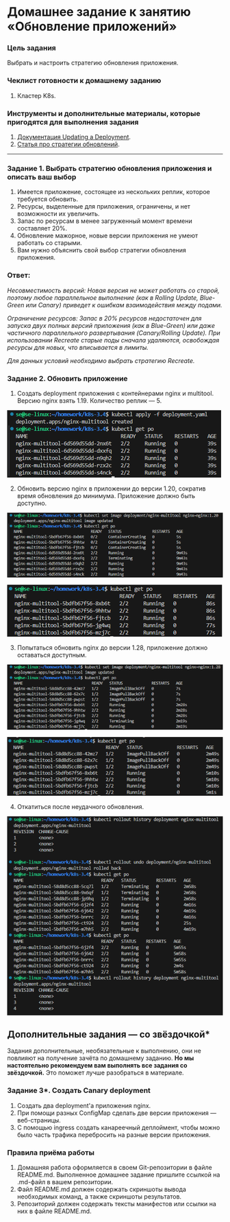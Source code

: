 # Домашнее задание к занятию «Обновление приложений»

### Цель задания

Выбрать и настроить стратегию обновления приложения.

### Чеклист готовности к домашнему заданию

1. Кластер K8s.

### Инструменты и дополнительные материалы, которые пригодятся для выполнения задания

1. [Документация Updating a Deployment](https://kubernetes.io/docs/concepts/workloads/controllers/deployment/#updating-a-deployment).
2. [Статья про стратегии обновлений](https://habr.com/ru/companies/flant/articles/471620/).

-----

### Задание 1. Выбрать стратегию обновления приложения и описать ваш выбор

1. Имеется приложение, состоящее из нескольких реплик, которое требуется обновить.
2. Ресурсы, выделенные для приложения, ограничены, и нет возможности их увеличить.
3. Запас по ресурсам в менее загруженный момент времени составляет 20%.
4. Обновление мажорное, новые версии приложения не умеют работать со старыми.
5. Вам нужно объяснить свой выбор стратегии обновления приложения.

### Ответ:
*Несовместимость версий: Новая версия не может работать со старой, поэтому любое параллельное выполнение (как в Rolling Update, Blue-Green или Canary) приведет к ошибкам взаимодействия между подами.*

*Ограничение ресурсов: Запас в 20% ресурсов недостаточен для запуска двух полных версий приложения (как в Blue-Green) или даже частичного параллельного развертывания (Canary/Rolling Update). При использовании Recreate старые поды сначала удаляются, освобождая ресурсы для новых, что вписывается в лимиты.*

*Для данных условий необходимо выбрать стратегию Recreate.*

### Задание 2. Обновить приложение

1. Создать deployment приложения с контейнерами nginx и multitool. Версию nginx взять 1.19. Количество реплик — 5.

![IMG](https://github.com/SeNike/Study_24/blob/main/k8s/3.4/1.png)

2. Обновить версию nginx в приложении до версии 1.20, сократив время обновления до минимума. Приложение должно быть доступно.

![IMG](https://github.com/SeNike/Study_24/blob/main/k8s/3.4/2.png)

![IMG](https://github.com/SeNike/Study_24/blob/main/k8s/3.4/3.png)

3. Попытаться обновить nginx до версии 1.28, приложение должно оставаться доступным.

![IMG](https://github.com/SeNike/Study_24/blob/main/k8s/3.4/4.png)

![IMG](https://github.com/SeNike/Study_24/blob/main/k8s/3.4/5.png)

4. Откатиться после неудачного обновления.

![IMG](https://github.com/SeNike/Study_24/blob/main/k8s/3.4/6.png)

## Дополнительные задания — со звёздочкой*

Задания дополнительные, необязательные к выполнению, они не повлияют на получение зачёта по домашнему заданию. **Но мы настоятельно рекомендуем вам выполнять все задания со звёздочкой.** Это поможет лучше разобраться в материале.   

### Задание 3*. Создать Canary deployment

1. Создать два deployment'а приложения nginx.
2. При помощи разных ConfigMap сделать две версии приложения — веб-страницы.
3. С помощью ingress создать канареечный деплоймент, чтобы можно было часть трафика перебросить на разные версии приложения.

### Правила приёма работы

1. Домашняя работа оформляется в своем Git-репозитории в файле README.md. Выполненное домашнее задание пришлите ссылкой на .md-файл в вашем репозитории.
2. Файл README.md должен содержать скриншоты вывода необходимых команд, а также скриншоты результатов.
3. Репозиторий должен содержать тексты манифестов или ссылки на них в файле README.md.
